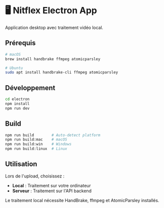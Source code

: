 # 🖥️ Nitflex Electron App

Application desktop avec traitement vidéo local.

## Prérequis

```bash
# macOS
brew install handbrake ffmpeg atomicparsley

# Ubuntu
sudo apt install handbrake-cli ffmpeg atomicparsley
```

## Développement

```bash
cd electron
npm install
npm run dev
```

## Build

```bash
npm run build        # Auto-detect platform
npm run build:mac    # macOS
npm run build:win    # Windows
npm run build:linux  # Linux
```

## Utilisation

Lors de l'upload, choisissez :
- **Local** : Traitement sur votre ordinateur
- **Serveur** : Traitement sur l'API backend

Le traitement local nécessite HandBrake, ffmpeg et AtomicParsley installés.
